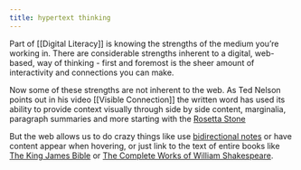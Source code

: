 ```yaml
---
title: hypertext thinking
---
```


Part of [[Digital Literacy]] is knowing the strengths of the medium you’re working in. There are considerable strengths inherent to a digital, web-based, way of thinking - first and foremost is the sheer amount of interactivity and connections you can make.

Now some of these strengths are not inherent to the web. As Ted Nelson points out in his video [[Visible Connection]] the written word has used its ability to provide context visually through side by side content, marginalia, paragraph summaries and more starting with the [Rosetta Stone](https://en.wikipedia.org/wiki/Rosetta_Stone)

But the web allows us to do crazy things like use [bidirectional notes](https://maggieappleton.com/bidirectionals) or have content appear when hovering, or just link to the text of entire books like [The King James Bible](http://www.gutenberg.org/cache/epub/10/pg10.txt) or [The Complete Works of William Shakespeare](https://ocw.mit.edu/ans7870/6/6.006/s08/lecturenotes/files/t8.shakespeare.txt).
